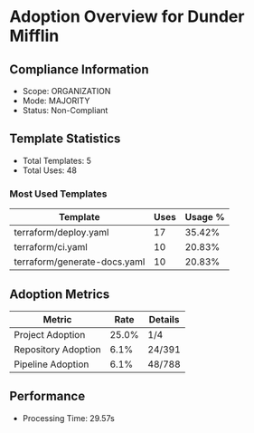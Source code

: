 # Adoption Overview for Dunder Mifflin

## Compliance Information

- Scope: ORGANIZATION
- Mode: MAJORITY
- Status: Non-Compliant

## Template Statistics

- Total Templates: 5
- Total Uses: 48

### Most Used Templates

| Template | Uses | Usage % |
|----------|------|---------|
| terraform/deploy.yaml | 17 | 35.42% |
| terraform/ci.yaml | 10 | 20.83% |
| terraform/generate-docs.yaml | 10 | 20.83% |

## Adoption Metrics

| Metric | Rate | Details |
|--------|------|---------|
| Project Adoption | 25.0% | 1/4 |
| Repository Adoption | 6.1% | 24/391 |
| Pipeline Adoption | 6.1% | 48/788 |

## Performance

- Processing Time: 29.57s
